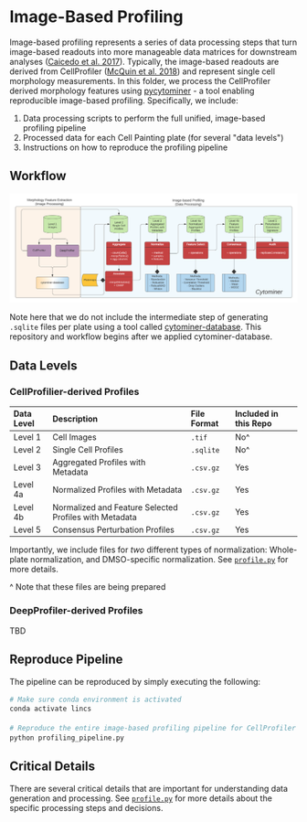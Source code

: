 # Image-Based Profiling

Image-based profiling represents a series of data processing steps that turn image-based readouts into more manageable data matrices for downstream analyses ([Caicedo et al. 2017](https://doi.org/10.1038/nmeth.4397)).
Typically, the image-based readouts are derived from CellProfiler ([McQuin et al. 2018](https://doi.org/10.1371/journal.pbio.2005970)) and represent single cell morphology measurements.
In this folder, we process the CellProfiler derived morphology features using [pycytominer](https://github.com/cytomining/pycytominer) - a tool enabling reproducible image-based profiling.
Specifically, we include:

1. Data processing scripts to perform the full unified, image-based profiling pipeline
2. Processed data for each Cell Painting plate (for several "data levels")
3. Instructions on how to reproduce the profiling pipeline

## Workflow

![Cytominer Workflow](media/cytominer_workflow.png)

Note here that we do not include the intermediate step of generating `.sqlite` files per plate using a tool called [cytominer-database](https://github.com/cytomining/cytominer-database).
This repository and workflow begins after we applied cytominer-database.

## Data Levels

### CellProfilier-derived Profiles

| Data Level | Description | File Format | Included in this Repo |
| :--------- | :---------- | :---------- | :-------------------- |
| Level 1 | Cell Images | `.tif` | No^ |
| Level 2 | Single Cell Profiles | `.sqlite` | No^ |
| Level 3 | Aggregated Profiles with Metadata | `.csv.gz` | Yes |
| Level 4a | Normalized Profiles with Metadata | `.csv.gz` | Yes |
| Level 4b | Normalized and Feature Selected Profiles with Metadata | `.csv.gz` | Yes |
| Level 5 | Consensus Perturbation Profiles | `.csv.gz` | Yes |

Importantly, we include files for _two_ different types of normalization: Whole-plate normalization, and DMSO-specific normalization.
See [`profile.py`](profile.py) for more details.

^ Note that these files are being prepared

### DeepProfiler-derived Profiles

TBD

## Reproduce Pipeline

The pipeline can be reproduced by simply executing the following:

```bash
# Make sure conda environment is activated
conda activate lincs

# Reproduce the entire image-based profiling pipeline for CellProfiler derived features
python profiling_pipeline.py
```

## Critical Details

There are several critical details that are important for understanding data generation and processing.
See [`profile.py`](profile.py) for more details about the specific processing steps and decisions.
